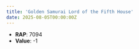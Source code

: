 ```yaml
---
title: 'Golden Samurai Lord of the Fifth House'
date: 2025-08-05T00:00:00Z
---
```

- **RAP**: 7094
- **Value**: -1
